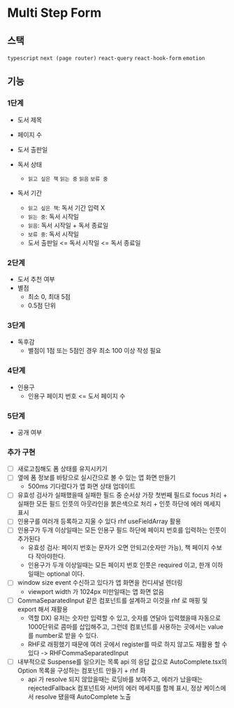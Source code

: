 # Multi Step Form

## 스택

`typescript`
`next (page router)`
`react-query`
`react-hook-form`
`emotion`

## 기능

### 1단계

- 도서 제목
- 페이지 수
- 도서 출판일
- 독서 상태
  - `읽고 싶은 책` `읽는 중` `읽음` `보류 중`
- 독서 기간

  - `읽고 싶은 책`: 독서 기간 입력 X
  - `읽는 중`: 독서 시작일
  - `읽음`: 독서 시작일 + 독서 종료일
  - `보류 중`: 독서 시작일
  - 도서 출판일 <= 독서 시작일 <= 독서 종료일

### 2단계

- 도서 추천 여부
- 별점
  - 최소 0, 최대 5점
  - 0.5점 단위

### 3단계

- 독후감
  - 별점이 1점 또는 5점인 경우 최소 100 이상 작성 필요

### 4단계

- 인용구
  - 인용구 페이지 번호 <= 도서 페이지 수

### 5단계

- 공개 여부

### 추가 구현

- [ ] 새로고침해도 폼 상태를 유지시키기
- [ ] 옆에 폼 정보를 바탕으로 실시간으로 볼 수 있는 앱 화면 만들기
  - 500ms 기다렸다가 앱 화면 상태 업데이트
- [ ] 유효성 검사가 실패했을때 실패한 필드 중 순서상 가장 첫번째 필드로 focus 처리 + 실패한 모든 필드 인풋의 아웃라인을 붉은색으로 처리 + 인풋 하단에 에러 메세지 표시
- [ ] 인용구를 여러개 등록하고 지울 수 있다 rhf useFieldArray 활용
- [ ] 인용구가 두개 이상일때는 모든 인용구 필드 하단에 페이지 번호를 입력하는 인풋이 추가된다
  - 유효성 검사: 페이지 번호는 문자가 오면 안되고(숫자만 가능), 책 페이지 수보다 작아야한다.
  - 인용구가 두개 이상일때는 모든 페이지 번호 인풋은 required 이고, 한개 이하일때는 optional 이다.
- [ ] window size event 수신하고 있다가 앱 화면을 컨디셔널 렌더링
  - viewport width 가 1024px 미만일때는 앱 화면 없음
- [ ] CommaSeparatedInput 같은 컴포넌트를 설계하고 이것을 rhf 로 매핑 및 export 해서 재활용
  - 역할 DX) 유저는 숫자만 입력할 수 있고, 숫자를 연달아 입력했을때 자동으로 1000단위로 콤마를 삽입해주고, 그런데 컴포넌트를 사용하는 곳에서는 value를 number로 받을 수 있다.
  - RHF로 래핑했기 때문에 여러 곳에서 register를 따로 하지 않고도 재활용 할 수 있다 -> RHFCommaSeparatedInput
- [ ] 내부적으로 Suspense를 일으키는 목록 api 의 응답 값으로 AutoComplete.tsx의 Option 목록을 구성하는 컴포넌트 만들기 + rhf 화
  - api 가 resolve 되지 않았을때는 로딩바를 보여주고, 에러가 났을때는 rejectedFallback 컴포넌트와 서버의 에러 메세지를 함께 표시, 정상 케이스에서 resolve 됐을때 AutoComplete 노출
